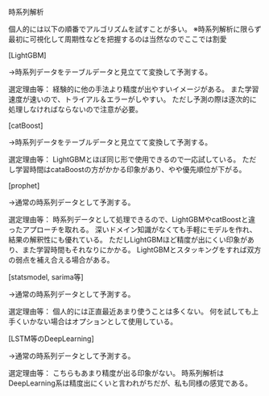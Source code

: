 時系列解析

個人的には以下の順番でアルゴリズムを試すことが多い。
※時系列解析に限らず最初に可視化して周期性などを把握するのは当然なのでここでは割愛


[LightGBM]

→時系列データをテーブルデータと見立てて変換して予測する。

選定理由等：
経験的に他の手法より精度が出やすいイメージがある。
また学習速度が速いので、トライアル＆エラーがしやすい。
ただし予測の際は逐次的に処理しなければならないので注意が必要。


[catBoost]

→時系列データをテーブルデータと見立てて変換して予測する。

選定理由等：
LightGBMとほぼ同じ形で使用できるので一応試している。
ただし学習時間はcataBoostの方がかかる印象があり、やや優先順位が下がる。


[prophet]

→通常の時系列データとして予測する。

選定理由等：
時系列データとして処理できるので、LightGBMやcatBoostと違ったアプローチを取れる。
深いドメイン知識がなくても手軽にモデルを作れ、結果の解釈性にも優れている。
ただしLightGBMほど精度が出にくい印象があり、また学習時間もそれなりにかかる。
LightGBMとスタッキングをすれば双方の弱点を補え合える場合がある。


[statsmodel, sarima等]

→通常の時系列データとして予測する。

選定理由等：
個人的には正直最近あまり使うことは多くない。
何を試しても上手くいかない場合はオプションとして使用している。


[LSTM等のDeepLearning]

→通常の時系列データとして予測する。

選定理由等：
こちらもあまり精度が出る印象がない。
時系列解析はDeepLearning系は精度出にくいと言われがちだが、私も同様の感覚である。
